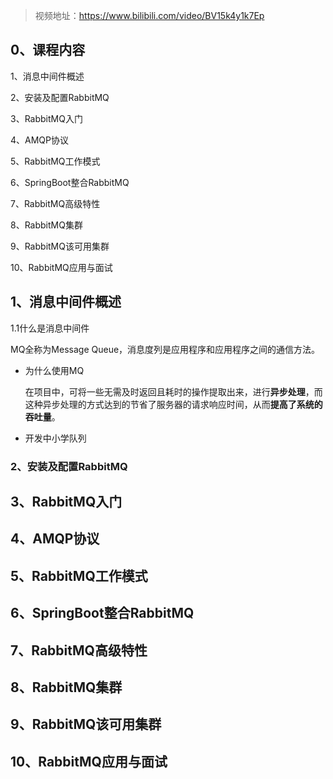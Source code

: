 > 视频地址：https://www.bilibili.com/video/BV15k4y1k7Ep

## 0、课程内容

1、消息中间件概述

2、安装及配置RabbitMQ

3、RabbitMQ入门

4、AMQP协议

5、RabbitMQ工作模式

6、SpringBoot整合RabbitMQ

7、RabbitMQ高级特性

8、RabbitMQ集群

9、RabbitMQ该可用集群

10、RabbitMQ应用与面试



## 1、消息中间件概述

1.1什么是消息中间件

MQ全称为Message Queue，消息度列是应用程序和应用程序之间的通信方法。

- 为什么使用MQ

  在项目中，可将一些无需及时返回且耗时的操作提取出来，进行**异步处理**，而这种异步处理的方式达到的节省了服务器的请求响应时间，从而**提高了系统的吞吐量**。

- 开发中小学队列

### 2、安装及配置RabbitMQ

## 3、RabbitMQ入门

## 4、AMQP协议

## 5、RabbitMQ工作模式

## 6、SpringBoot整合RabbitMQ

## 7、RabbitMQ高级特性

## 8、RabbitMQ集群

## 9、RabbitMQ该可用集群

## 10、RabbitMQ应用与面试

